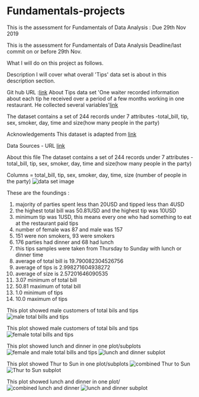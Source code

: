 # Fundamentals-projects
This is the assessment for Fundamentals of Data Analysis : Due 29th Nov 2019

This is the assessment for Fundamentals of Data Analysis
Deadline/last commit on or before 29th Nov.

What I will do on this project as follows.

Description
I will cover what overall 'Tips' data set is about in this description section. 

Git hub URL :[link](https://github.com/kiyokosaito/Fundamentals-projects)
About Tips data set
'One waiter recorded information about each tip he received over a period of a few months working in one restaurant. He collected several variables'[link](https://rdrr.io/cran/regclass/man/TIPS.html)

The dataset contains a set of 244 records under 7 attributes -total_bill, tip, sex, smoker, day, time and size(how many people in the party)

Acknowledgements
This dataset is adapted from [link](https://github.com/mwaskom/seaborn-data/blob/master/tips.csv)

Data Sources - URL [link](https://docs.google.com/spreadsheets/d/1Ihgub6a2AoSL9V0iCM6Zb6xoEaZnzK_pBlGTv6bTM2s/edit?usp=sharing)

About this file The dataset contains a set of 244 records under 7 attributes -total_bill, tip, sex, smoker, day, time and size(how many people in the party)

Columns = total_bill, tip, sex, smoker, day, time, size (number of people in the party)
![data set image](https://user-images.githubusercontent.com/47428283/69493832-c5443700-0eab-11ea-9388-d0682e1e9990.png)


These are the foundings :

1. majority of parties spent less than 20USD and tipped less than 4USD
2. the highest total bill was 50.81USD and the highest tip was 10USD
3. minimum tip was 1USD, this means every one who had something to eat at the restaurant paid tips
4. number of female was 87 and male was 157
5. 151 were non smokers, 93 were smokers
6. 176 parties had dinner and 68 had lunch
7. this tips samples were taken from Thursday to Sunday with lunch or dinner time
8. average of total bill is 19.790082304526756 
9. average of tips is 2.998271604938272
10. average of size is 2.57201646090535
11. 3.07 minimum of total bill
12. 50.81 maximum of total bill
13. 1.0 minimum of tips
14. 10.0 maximum of tips

This plot showed male customers of total bils and tips
![male total bills and tips](https://user-images.githubusercontent.com/47428283/69493907-dccfef80-0eac-11ea-944d-00340d8db9ae.jpg)

This plot showed male customers of total bils and tips
![female total bills and tips](https://user-images.githubusercontent.com/47428283/69493929-30dad400-0ead-11ea-9182-328885a70b23.jpg)

This plot showed lunch and dinner in one plot/subplots
![female and male total bills and tips](https://user-images.githubusercontent.com/47428283/69494297-c8dabc80-0eb1-11ea-8d4b-52f394ff6d86.jpg)
![lunch and dinner subplot](https://user-images.githubusercontent.com/47428283/69494283-a8126700-0eb1-11ea-85bc-baf321e48221.jpg)

This plot showed Thur to Sun in one plot/subplots
![combined Thur to Sun ](https://user-images.githubusercontent.com/47428283/69494589-78fdf480-0eb5-11ea-99a2-3f7499312761.jpg)
![Thur to Sun subplot](https://user-images.githubusercontent.com/47428283/69494595-80250280-0eb5-11ea-9094-b8e2c856f612.jpg)

This plot showed lunch and dinner in one plot/
![combined lunch and dinner ](https://user-images.githubusercontent.com/47428283/69494636-fcb7e100-0eb5-11ea-93b2-dc42287784b3.jpg)
![lunch and dinner subplot](https://user-images.githubusercontent.com/47428283/69494641-03deef00-0eb6-11ea-8962-cffc13463b60.jpg)

